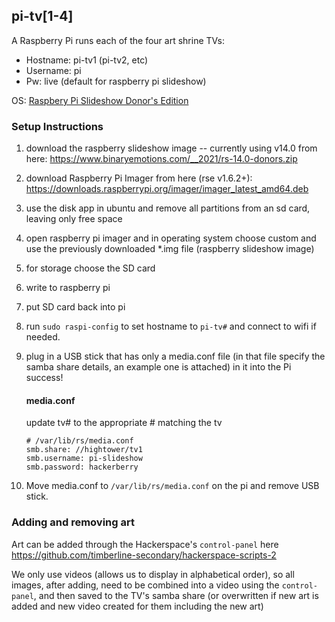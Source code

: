## pi-tv[1-4]

A Raspberry Pi runs each of the four art shrine TVs:

* Hostname: pi-tv1 (pi-tv2, etc)
* Username: pi
* Pw: live (default for raspberry pi slideshow)

OS: [Raspbery Pi Slideshow Donor's Edition](https://www.binaryemotions.com/raspberry-slideshow-download/)

### Setup Instructions

1. download the raspberry slideshow image -- currently using v14.0 from here: https://www.binaryemotions.com/__2021/rs-14.0-donors.zip
1. download Raspberry Pi Imager from here (rse v1.6.2+): https://downloads.raspberrypi.org/imager/imager_latest_amd64.deb
1. use the disk app in ubuntu and remove all partitions from an sd card, leaving only free space
2. open raspberry pi imager and in operating system choose custom and use the previously downloaded *.img file (raspberry slideshow image)
3. for storage choose the SD card
4. write to raspberry pi
5. put SD card back into pi
6. run `sudo raspi-config` to set hostname to `pi-tv#` and connect to wifi if needed.
7. plug in a USB stick that has only a media.conf file (in that file specify the samba share details, an example one is attached) in it into the Pi
    success!
    
    #### media.conf
    update tv# to the appropriate # matching the tv
    ```
    # /var/lib/rs/media.conf
    smb.share: //hightower/tv1
    smb.username: pi-slideshow
    smb.password: hackerberry
    ```

8. Move media.conf to `/var/lib/rs/media.conf` on the pi and remove USB stick.

### Adding and removing art

Art can be added through the Hackerspace's `control-panel` here https://github.com/timberline-secondary/hackerspace-scripts-2

We only use videos (allows us to display in alphabetical order), so all images, after adding, need to be combined into a video using the `control-panel`, and then saved to the TV's samba share (or overwritten if new art is added and new video created for them including the new art)
